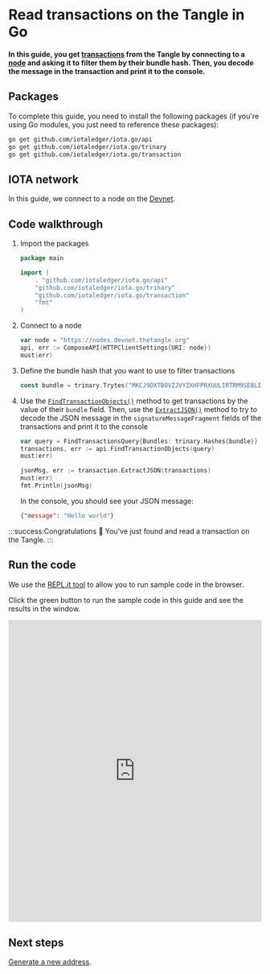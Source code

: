 # Read transactions on the Tangle in Go

**In this guide, you get [transactions](root://getting-started/0.1/transactions/transactions.md) from the Tangle by connecting to a [node](root://getting-started/0.1/network/nodes.md) and asking it to filter them by their bundle hash. Then, you decode the message in the transaction and print it to the console.**

## Packages

To complete this guide, you need to install the following packages (if you're using Go modules, you just need to reference these packages):

```bash
go get github.com/iotaledger/iota.go/api
go get github.com/iotaledger/iota.go/trinary
go get github.com/iotaledger/iota.go/transaction
```

## IOTA network

In this guide, we connect to a node on the [Devnet](root://getting-started/0.1/network/iota-networks.md#devnet).

## Code walkthrough

1. Import the packages

    ```go
    package main

    import (
        . "github.com/iotaledger/iota.go/api"
        "github.com/iotaledger/iota.go/trinary"
        "github.com/iotaledger/iota.go/transaction"
        "fmt"
    )
    ```
2. Connect to a node

    ```go
    var node = "https://nodes.devnet.thetangle.org"
    api, err := ComposeAPI(HTTPClientSettings{URI: node})
    must(err)
    ```

3. Define the bundle hash that you want to use to filter transactions

    ```go
    const bundle = trinary.Trytes("MKCJ9DXTBOVZJVYZXHFPRXUULIRTRM9SEBLIHUHY9ZABRGYIBZSREEUENDKRVIYFKHBTTKWGHXZZJPZYA")
    ```

4. Use the [`FindTransactionObjects()`](https://github.com/iotaledger/iota.go/blob/master/.docs/iota.go/reference/api_find_transaction_objects.md) method to get transactions by the value of their `bundle` field. Then, use the [`ExtractJSON()`](https://github.com/iotaledger/iota.go/blob/master/.docs/iota.go/reference/transaction_extract_j_s_o_n.md) method to try to decode the JSON message in the `signatureMessageFragment` fields of the transactions and print it to the console

    ```go
    var query = FindTransactionsQuery{Bundles: trinary.Hashes{bundle}}
    transactions, err := api.FindTransactionObjects(query)
    must(err)

    jsonMsg, err := transaction.ExtractJSON(transactions)
    must(err)
    fmt.Println(jsonMsg)
    ```

    In the console, you should see your JSON message:

    ```json
    {"message": "Hello world"}
    ```

:::success:Congratulations :tada:
You've just found and read a transaction on the Tangle.
:::

## Run the code

We use the [REPL.it tool](https://repl.it) to allow you to run sample code in the browser.

Click the green button to run the sample code in this guide and see the results in the window.

<iframe height="600px" width="100%" src="https://repl.it/@jake91/Read-a-transaction-on-the-Tangle?lite=true" scrolling="no" frameborder="no" allowtransparency="true" allowfullscreen="true" sandbox="allow-forms allow-pointer-lock allow-popups allow-same-origin allow-scripts allow-modals"></iframe>

## Next steps

[Generate a new address](../go/generate-an-address.md).


